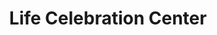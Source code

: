 ---
title: "Life Celebration Center"
url: /benton/life-celebration-center/
shop: funeral directors
---